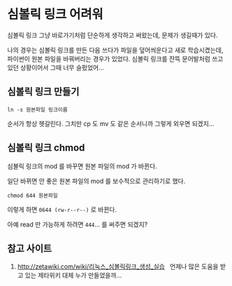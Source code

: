 # 심볼릭 링크 어려워

심볼릭 링크 그냥 바로가기처럼 단순하게 생각하고 써왔는데, 문제가 생길때가 있다.

나의 경우는 심볼릭 링크를 만든 다음 쓰다가 파일을 덮어씌운다고 새로 학습시켰는데, 파이썬이 원본 파일을 바꿔버리는 경우가 있었다. 심볼릭 링크를 잔뜩 문어발처럼 쓰고 있던 상황이어서 그때 너무 슬펐었어...

## 심볼릭 링크 만들기
```
ln -s 원본파일 링크이름
```
순서가 항상 헷갈린다. 그치만 cp 도 mv 도 같은 순서니까 그렇게 외우면 되겠지...

## 심볼릭 링크 chmod
심볼릭 링크의 mod 를 바꾸면 원본 파일의 mod 가 바뀐다.

일단 바뀌면 안 좋은 원본 파일의 mod 를 보수적으로 관리하기로 했다.

```
chmod 644 원본파일
```
이렇게 하면 `0644 (rw-r--r--)` 로 바뀐다. 

아예 read 만 가능하게 하려면 `444`... 를 써주면 되겠지?


## 참고 사이트
1. http://zetawiki.com/wiki/리눅스_심볼릭링크_생성_실습 
   언제나 많은 도움을 받고 있는 제타위키 대체 누가 만들었을까...
